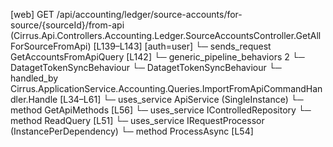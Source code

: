 [web] GET /api/accounting/ledger/source-accounts/for-source/{sourceId}/from-api  (Cirrus.Api.Controllers.Accounting.Ledger.SourceAccountsController.GetAllForSourceFromApi)  [L139–L143] [auth=user]
  └─ sends_request GetAccountsFromApiQuery [L142]
    └─ generic_pipeline_behaviors 2
      └─ DatagetTokenSyncBehaviour
      └─ DatagetTokenSyncBehaviour
    └─ handled_by Cirrus.ApplicationService.Accounting.Queries.ImportFromApiCommandHandler.Handle [L34–L61]
      └─ uses_service ApiService (SingleInstance)
        └─ method GetApiMethods [L56]
      └─ uses_service IControlledRepository<Source>
        └─ method ReadQuery [L51]
      └─ uses_service IRequestProcessor (InstancePerDependency)
        └─ method ProcessAsync [L54]

